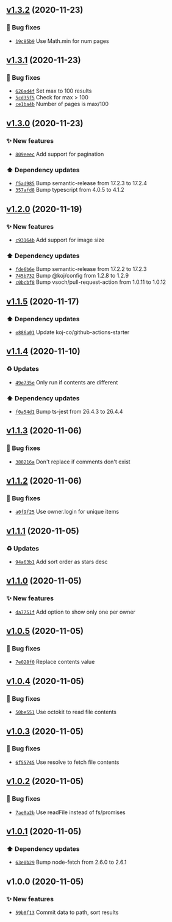 ## [v1.3.2](https://github.com/koj-co/readme-repos-list/compare/v1.3.1...v1.3.2) (2020-11-23)

### 🐛 Bug fixes

- [`19c85b9`](https://github.com/koj-co/readme-repos-list/commit/19c85b9)  Use Math.min for num pages

## [v1.3.1](https://github.com/koj-co/readme-repos-list/compare/v1.3.0...v1.3.1) (2020-11-23)

### 🐛 Bug fixes

- [`626ad4f`](https://github.com/koj-co/readme-repos-list/commit/626ad4f)  Set max to 100 results
- [`5cd35f5`](https://github.com/koj-co/readme-repos-list/commit/5cd35f5)  Check for max &gt; 100
- [`ce1ba4b`](https://github.com/koj-co/readme-repos-list/commit/ce1ba4b)  Number of pages is max/100

## [v1.3.0](https://github.com/koj-co/readme-repos-list/compare/v1.2.0...v1.3.0) (2020-11-23)

### ✨ New features

- [`809eeec`](https://github.com/koj-co/readme-repos-list/commit/809eeec)  Add support for pagination

### ⬆️ Dependency updates

- [`f5ad985`](https://github.com/koj-co/readme-repos-list/commit/f5ad985)  Bump semantic-release from 17.2.3 to 17.2.4
- [`357afd8`](https://github.com/koj-co/readme-repos-list/commit/357afd8)  Bump typescript from 4.0.5 to 4.1.2

## [v1.2.0](https://github.com/koj-co/readme-repos-list/compare/v1.1.5...v1.2.0) (2020-11-19)

### ✨ New features

- [`c93164b`](https://github.com/koj-co/readme-repos-list/commit/c93164b)  Add support for image size

### ⬆️ Dependency updates

- [`fde6b6e`](https://github.com/koj-co/readme-repos-list/commit/fde6b6e)  Bump semantic-release from 17.2.2 to 17.2.3
- [`745b732`](https://github.com/koj-co/readme-repos-list/commit/745b732)  Bump @koj/config from 1.2.8 to 1.2.9
- [`c0bcbf8`](https://github.com/koj-co/readme-repos-list/commit/c0bcbf8)  Bump vsoch/pull-request-action from 1.0.11 to 1.0.12

## [v1.1.5](https://github.com/koj-co/readme-repos-list/compare/v1.1.4...v1.1.5) (2020-11-17)

### ⬆️ Dependency updates

- [`e886a01`](https://github.com/koj-co/readme-repos-list/commit/e886a01)  Update koj-co/github-actions-starter

## [v1.1.4](https://github.com/koj-co/readme-repos-list/compare/v1.1.3...v1.1.4) (2020-11-10)

### ♻️ Updates

- [`49e735e`](https://github.com/koj-co/readme-repos-list/commit/49e735e)  Only run if contents are different

### ⬆️ Dependency updates

- [`f0a54d1`](https://github.com/koj-co/readme-repos-list/commit/f0a54d1)  Bump ts-jest from 26.4.3 to 26.4.4

## [v1.1.3](https://github.com/koj-co/readme-repos-list/compare/v1.1.2...v1.1.3) (2020-11-06)

### 🐛 Bug fixes

- [`388216a`](https://github.com/koj-co/readme-repos-list/commit/388216a)  Don&#x27;t replace if comments don&#x27;t exist

## [v1.1.2](https://github.com/koj-co/readme-repos-list/compare/v1.1.1...v1.1.2) (2020-11-06)

### 🐛 Bug fixes

- [`a0f9f25`](https://github.com/koj-co/readme-repos-list/commit/a0f9f25)  Use owner.login for unique items

## [v1.1.1](https://github.com/koj-co/readme-repos-list/compare/v1.1.0...v1.1.1) (2020-11-05)

### ♻️ Updates

- [`94a63b1`](https://github.com/koj-co/readme-repos-list/commit/94a63b1)  Add sort order as stars desc

## [v1.1.0](https://github.com/koj-co/readme-repos-list/compare/v1.0.5...v1.1.0) (2020-11-05)

### ✨ New features

- [`da7751f`](https://github.com/koj-co/readme-repos-list/commit/da7751f)  Add option to show only one per owner

## [v1.0.5](https://github.com/koj-co/readme-repos-list/compare/v1.0.4...v1.0.5) (2020-11-05)

### 🐛 Bug fixes

- [`7e028f0`](https://github.com/koj-co/readme-repos-list/commit/7e028f0)  Replace contents value

## [v1.0.4](https://github.com/koj-co/readme-repos-list/compare/v1.0.3...v1.0.4) (2020-11-05)

### 🐛 Bug fixes

- [`50be551`](https://github.com/koj-co/readme-repos-list/commit/50be551)  Use octokit to read file contents

## [v1.0.3](https://github.com/koj-co/readme-repos-list/compare/v1.0.2...v1.0.3) (2020-11-05)

### 🐛 Bug fixes

- [`6f55745`](https://github.com/koj-co/readme-repos-list/commit/6f55745)  Use resolve to fetch file contents

## [v1.0.2](https://github.com/koj-co/readme-repos-list/compare/v1.0.1...v1.0.2) (2020-11-05)

### 🐛 Bug fixes

- [`7ae0a2b`](https://github.com/koj-co/readme-repos-list/commit/7ae0a2b)  Use readFile instead of fs/promises

## [v1.0.1](https://github.com/koj-co/readme-repos-list/compare/v1.0.0...v1.0.1) (2020-11-05)

### ⬆️ Dependency updates

- [`63e0b29`](https://github.com/koj-co/readme-repos-list/commit/63e0b29)  Bump node-fetch from 2.6.0 to 2.6.1

## v1.0.0 (2020-11-05)

### ✨ New features

- [`59b0f13`](https://github.com/koj-co/readme-repos-list/commit/59b0f13)  Commit data to path, sort results
